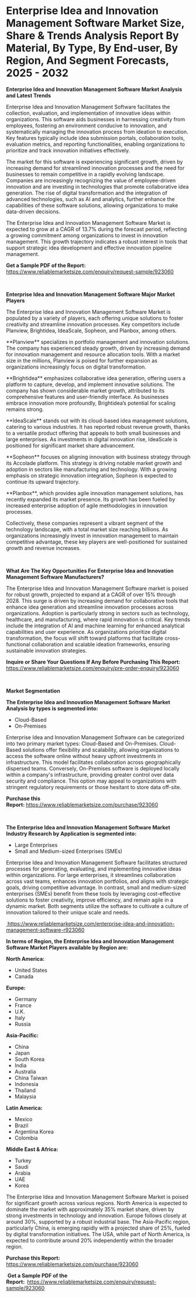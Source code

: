 <p><h1>Enterprise Idea and Innovation Management Software Market Size, Share & Trends Analysis Report By Material, By Type, By End-user, By Region, And Segment Forecasts, 2025 - 2032</h1></p><p><strong>Enterprise Idea and Innovation Management Software Market Analysis and Latest Trends</strong></p>
<p><p>Enterprise Idea and Innovation Management Software facilitates the collection, evaluation, and implementation of innovative ideas within organizations. This software aids businesses in harnessing creativity from employees, fostering an environment conducive to innovation, and systematically managing the innovation process from ideation to execution. Key features typically include idea submission portals, collaboration tools, evaluation metrics, and reporting functionalities, enabling organizations to prioritize and track innovation initiatives effectively.</p><p>The market for this software is experiencing significant growth, driven by increasing demand for streamlined innovation processes and the need for businesses to remain competitive in a rapidly evolving landscape. Companies are increasingly recognizing the value of employee-driven innovation and are investing in technologies that promote collaborative idea generation. The rise of digital transformation and the integration of advanced technologies, such as AI and analytics, further enhance the capabilities of these software solutions, allowing organizations to make data-driven decisions.</p><p>The Enterprise Idea and Innovation Management Software Market is expected to grow at a CAGR of 13.7% during the forecast period, reflecting a growing commitment among organizations to invest in innovation management. This growth trajectory indicates a robust interest in tools that support strategic idea development and effective innovation pipeline management.</p></p>
<p><strong>Get a Sample PDF of the Report:&nbsp;</strong> <a href="https://www.reliablemarketsize.com/enquiry/request-sample/923060?utm_campaign=3682&utm_medium=2&utm_source=Github&utm_content=ia&utm_term=18042025&utm_id=enterprise-idea-and-innovation-management-software">https://www.reliablemarketsize.com/enquiry/request-sample/923060</a></p>
<p>&nbsp;</p>
<p><strong>Enterprise Idea and Innovation Management Software Major Market Players</strong></p>
<p><p>The Enterprise Idea and Innovation Management Software Market is populated by a variety of players, each offering unique solutions to foster creativity and streamline innovation processes. Key competitors include Planview, Brightidea, IdeaScale, Sopheon, and Planbox, among others.</p><p>**Planview** specializes in portfolio management and innovation solutions. The company has experienced steady growth, driven by increasing demand for innovation management and resource allocation tools. With a market size in the millions, Planview is poised for further expansion as organizations increasingly focus on digital transformation.</p><p>**Brightidea** emphasizes collaborative idea generation, offering users a platform to capture, develop, and implement innovative solutions. The company has shown considerable market growth, attributed to its comprehensive features and user-friendly interface. As businesses embrace innovation more profoundly, Brightidea’s potential for scaling remains strong.</p><p>**IdeaScale** stands out with its cloud-based idea management solutions, catering to various industries. It has reported robust revenue growth, thanks to a versatile product offering that appeals to both small businesses and large enterprises. As investments in digital innovation rise, IdeaScale is positioned for significant market share advancement.</p><p>**Sopheon** focuses on aligning innovation with business strategy through its Accolade platform. This strategy is driving notable market growth and adoption in sectors like manufacturing and technology. With a growing emphasis on strategic innovation integration, Sopheon is expected to continue its upward trajectory.</p><p>**Planbox**, which provides agile innovation management solutions, has recently expanded its market presence. Its growth has been fueled by increased enterprise adoption of agile methodologies in innovation processes.</p><p>Collectively, these companies represent a vibrant segment of the technology landscape, with a total market size reaching billions. As organizations increasingly invest in innovation management to maintain competitive advantage, these key players are well-positioned for sustained growth and revenue increases.</p></p>
<p>&nbsp;</p>
<p><strong>What Are The Key Opportunities For Enterprise Idea and Innovation Management Software Manufacturers?</strong></p>
<p><p>The Enterprise Idea and Innovation Management Software market is poised for robust growth, projected to expand at a CAGR of over 15% through 2028. This surge is driven by increasing demand for collaborative tools that enhance idea generation and streamline innovation processes across organizations. Adoption is particularly strong in sectors such as technology, healthcare, and manufacturing, where rapid innovation is critical. Key trends include the integration of AI and machine learning for enhanced analytical capabilities and user experience. As organizations prioritize digital transformation, the focus will shift toward platforms that facilitate cross-functional collaboration and scalable ideation frameworks, ensuring sustainable innovation strategies.</p></p>
<p><strong>Inquire or Share Your Questions If Any Before Purchasing This Report:</strong> <a href="https://www.reliablemarketsize.com/enquiry/pre-order-enquiry/923060?utm_campaign=3682&utm_medium=2&utm_source=Github&utm_content=ia&utm_term=18042025&utm_id=enterprise-idea-and-innovation-management-software">https://www.reliablemarketsize.com/enquiry/pre-order-enquiry/923060</a></p>
<p>&nbsp;</p>
<p><strong>Market Segmentation</strong></p>
<p><strong>The Enterprise Idea and Innovation Management Software Market Analysis by types is segmented into:</strong></p>
<p><ul><li>Cloud-Based</li><li>On-Premises</li></ul></p>
<p><p>Enterprise Idea and Innovation Management Software can be categorized into two primary market types: Cloud-Based and On-Premises. Cloud-Based solutions offer flexibility and scalability, allowing organizations to access the software online without heavy upfront investments in infrastructure. This model facilitates collaboration across geographically dispersed teams. Conversely, On-Premises software is deployed locally within a company's infrastructure, providing greater control over data security and compliance. This option may appeal to organizations with stringent regulatory requirements or those hesitant to store data off-site.</p></p>
<p><strong>Purchase this Report:&nbsp;</strong><a href="https://www.reliablemarketsize.com/purchase/923060?utm_campaign=3682&utm_medium=2&utm_source=Github&utm_content=ia&utm_term=18042025&utm_id=enterprise-idea-and-innovation-management-software">https://www.reliablemarketsize.com/purchase/923060</a></p>
<p>&nbsp;</p>
<p><strong>The Enterprise Idea and Innovation Management Software Market Industry Research by Application is segmented into:</strong></p>
<p><ul><li>Large Enterprises</li><li>Small and Medium-sized Enterprises (SMEs)</li></ul></p>
<p><p>Enterprise Idea and Innovation Management Software facilitates structured processes for generating, evaluating, and implementing innovative ideas within organizations. For large enterprises, it streamlines collaboration across vast teams, enhances innovation portfolios, and aligns with strategic goals, driving competitive advantage. In contrast, small and medium-sized enterprises (SMEs) benefit from these tools by leveraging cost-effective solutions to foster creativity, improve efficiency, and remain agile in a dynamic market. Both segments utilize the software to cultivate a culture of innovation tailored to their unique scale and needs.</p></p>
<p><a href="https://www.reliablemarketsize.com/enterprise-idea-and-innovation-management-software-r923060?utm_campaign=3682&utm_medium=2&utm_source=Github&utm_content=ia&utm_term=18042025&utm_id=enterprise-idea-and-innovation-management-software">&nbsp;https://www.reliablemarketsize.com/enterprise-idea-and-innovation-management-software-r923060</a></p>
<p><strong>In terms of Region, the Enterprise Idea and Innovation Management Software Market Players available by Region are:</strong></p>
<p>
    <p> <strong> North America: </strong>
        <ul>
            <li>United States</li>
            <li>Canada</li>
        </ul>
        </p> 
    <p> <strong> Europe: </strong>
        <ul>
            <li>Germany</li>
            <li>France</li>
            <li>U.K.</li>
            <li>Italy</li>
            <li>Russia</li>
        </ul>
        </p> 
    <p> <strong> Asia-Pacific: </strong>
        <ul>
            <li>China</li>
            <li>Japan</li>
            <li>South Korea</li>
            <li>India</li>
            <li>Australia</li>
            <li>China Taiwan</li>
            <li>Indonesia</li>
            <li>Thailand</li>
            <li>Malaysia</li>
        </ul>
        </p> 
    <p> <strong> Latin America: </strong>
        <ul>
            <li>Mexico</li>
            <li>Brazil</li>
            <li>Argentina Korea</li>
            <li>Colombia</li>
        </ul>
        </p> 
    <p> <strong> Middle East & Africa: </strong>
        <ul>
            <li>Turkey</li>
            <li>Saudi</li>
            <li>Arabia</li>
            <li>UAE</li>
            <li>Korea</li>
        </ul>
    </p>
    </p>
<p><p>The Enterprise Idea and Innovation Management Software Market is poised for significant growth across various regions. North America is expected to dominate the market with approximately 35% market share, driven by strong investments in technology and innovation. Europe follows closely at around 30%, supported by a robust industrial base. The Asia-Pacific region, particularly China, is emerging rapidly with a projected share of 25%, fueled by digital transformation initiatives. The USA, while part of North America, is expected to contribute around 20% independently within the broader region.</p></p>
<p><strong>Purchase this Report: </strong><a href="https://www.reliablemarketsize.com/purchase/923060?utm_campaign=3682&utm_medium=2&utm_source=Github&utm_content=ia&utm_term=18042025&utm_id=enterprise-idea-and-innovation-management-software">https://www.reliablemarketsize.com/purchase/923060</a></p>
<p>&nbsp;<strong>Get a Sample PDF of the Report:&nbsp;&nbsp;</strong><a href="https://www.reliablemarketsize.com/enquiry/request-sample/923060?utm_campaign=3682&utm_medium=2&utm_source=Github&utm_content=ia&utm_term=18042025&utm_id=enterprise-idea-and-innovation-management-software">https://www.reliablemarketsize.com/enquiry/request-sample/923060</a></p>
<p><strong></strong></p>
<p><p></p><p></p><p></p></p>